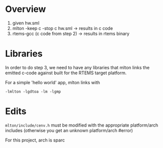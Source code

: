 
# Overview

1. given hw.sml 
2. mlton -keep c -stop c hw.sml -> results in c code
3. rtems-gcc (c code from step 2) -> results in rtems binary

# Libraries

In order to do step 3, we need to have any libraries that
mlton links the emitted c-code against built for the RTEMS
target platform. 

For a simple 'hello world' app, mlton links with 

```-lmlton -lgdtoa -lm -lgmp```

# Edits

```mlton/include/cenv.h``` must be modified with the
appropriate platform/arch includes (otherwise you get an unknown
platform/arch #error)

For this project, arch is sparc

